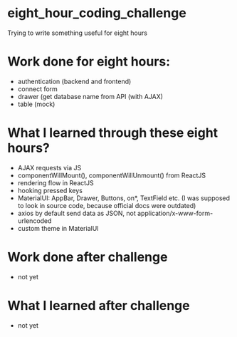 # eight_hour_coding_challenge
Trying to write something useful for eight hours

# Work done for eight hours:
  * authentication (backend and frontend)
  * connect form
  * drawer (get database name from API (with AJAX)
  * table (mock)

# What I learned through these eight hours?
  * AJAX requests via JS
  * componentWillMount(), componentWillUnmount() from ReactJS
  * rendering flow in ReactJS
  * hooking pressed keys
  * MaterialUI: AppBar, Drawer, Buttons, on*, TextField etc. (I was supposed to look in source code, because official docs were outdated)
  * axios by default send data as JSON, not application/x-www-form-urlencoded
  * custom theme in MaterialUI

# Work done after challenge
  * not yet
  
# What I learned after challenge
  * not yet
